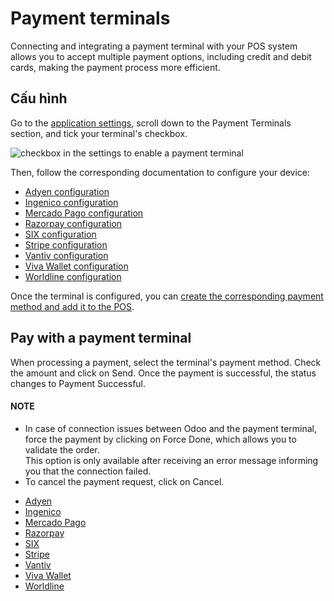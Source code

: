 # Payment terminals

Connecting and integrating a payment terminal with your POS system allows you to accept multiple
payment options, including credit and debit cards, making the payment process more efficient.

<a id="terminals-configuration"></a>

## Cấu hình

Go to the [application settings](applications/sales/point_of_sale/configuration.md#configuration-settings), scroll down to the
Payment Terminals section, and tick your terminal's checkbox.

![checkbox in the settings to enable a payment terminal](../../../../.gitbook/assets/settings-pt.png)

Then, follow the corresponding documentation to configure your device:

- [Adyen configuration](applications/sales/point_of_sale/payment_methods/terminals/adyen.md)
- [Ingenico configuration](applications/sales/point_of_sale/payment_methods/terminals/ingenico.md)
- [Mercado Pago configuration](applications/sales/point_of_sale/payment_methods/terminals/mercado_pago.md)
- [Razorpay configuration](applications/sales/point_of_sale/payment_methods/terminals/razorpay.md)
- [SIX configuration](applications/sales/point_of_sale/payment_methods/terminals/six.md)
- [Stripe configuration](applications/sales/point_of_sale/payment_methods/terminals/stripe.md)
- [Vantiv configuration](applications/sales/point_of_sale/payment_methods/terminals/vantiv.md)
- [Viva Wallet configuration](applications/sales/point_of_sale/payment_methods/terminals/viva_wallet.md)
- [Worldline configuration](applications/sales/point_of_sale/payment_methods/terminals/worldline.md)

Once the terminal is configured, you can [create the corresponding payment method and add it to
the POS](applications/sales/point_of_sale/payment_methods.md).

## Pay with a payment terminal

When processing a payment, select the terminal's payment method. Check the amount and
click on Send. Once the payment is successful, the status changes to Payment
Successful.

#### NOTE
- In case of connection issues between Odoo and the payment terminal, force the payment by
  clicking on Force Done, which allows you to validate the order.
  <br/>
  This option is only available after receiving an error message informing you that the
  connection failed.
  <br/>
- To cancel the payment request, click on Cancel.

* [Adyen](applications/sales/point_of_sale/payment_methods/terminals/adyen.md)
* [Ingenico](applications/sales/point_of_sale/payment_methods/terminals/ingenico.md)
* [Mercado Pago](applications/sales/point_of_sale/payment_methods/terminals/mercado_pago.md)
* [Razorpay](applications/sales/point_of_sale/payment_methods/terminals/razorpay.md)
* [SIX](applications/sales/point_of_sale/payment_methods/terminals/six.md)
* [Stripe](applications/sales/point_of_sale/payment_methods/terminals/stripe.md)
* [Vantiv](applications/sales/point_of_sale/payment_methods/terminals/vantiv.md)
* [Viva Wallet](applications/sales/point_of_sale/payment_methods/terminals/viva_wallet.md)
* [Worldline](applications/sales/point_of_sale/payment_methods/terminals/worldline.md)
